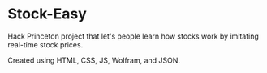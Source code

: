 # Stock-Easy
Hack Princeton project that let's people learn how stocks work by imitating real-time stock prices. 

Created using HTML, CSS, JS, Wolfram, and JSON. 

